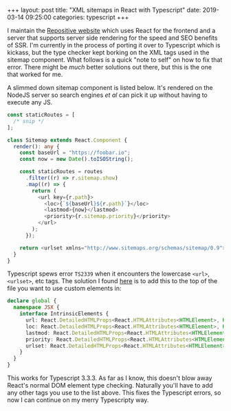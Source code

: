 +++
layout: post
title:  "XML sitemaps in React with Typescript"
date:   2019-03-14 09:25:00
categories: typescript
+++

I maintain the [Repositive website](https://repositive.io) which uses React for the frontend and a
server that supports server side rendering for the speed and SEO benefits of SSR. I'm currently in
the process of porting it over to Typescript which is kickass, but the type checker kept borking on
the XML tags used in the sitemap component. What follows is a quick "note to self" on how to fix
that error. There might be _much_ better solutions out there, but this is the one that worked for
me.

A slimmed down sitemap component is listed below. It's rendered on the NodeJS server so search
engines _et al_ can pick it up without having to execute any JS.

```typescript
const staticRoutes = [
  /* snip */
];

class Sitemap extends React.Component {
  render(): any {
    const baseUrl = "https://foobar.io";
    const now = new Date().toISOString();

    const staticRoutes = routes
      .filter((r) => r.sitemap.show)
      .map((r) => {
        return (
          <url key={r.path}>
            <loc>{`${baseUrl}${r.path}`}</loc>
            <lastmod>{now}</lastmod>
            <priority>{r.sitemap.priority}</priority>
          </url>
        );
      });

    return <urlset xmlns="http://www.sitemaps.org/schemas/sitemap/0.9">{staticRoutes}</urlset>;
  }
}
```

Typescript spews error `TS2339` when it encounters the lowercase `<url>`, `<urlset>`, etc tags. The
solution I found [here](https://github.com/Microsoft/TypeScript/issues/15449#issuecomment-385959396)
is to add this to the top of the file you want to use custom elements in:

```typescript
declare global {
  namespace JSX {
    interface IntrinsicElements {
      url: React.DetailedHTMLProps<React.HTMLAttributes<HTMLElement>, HTMLElement>;
      loc: React.DetailedHTMLProps<React.HTMLAttributes<HTMLElement>, HTMLElement>;
      lastmod: React.DetailedHTMLProps<React.HTMLAttributes<HTMLElement>, HTMLElement>;
      priority: React.DetailedHTMLProps<React.HTMLAttributes<HTMLElement>, HTMLElement>;
      urlset: React.DetailedHTMLProps<React.HTMLAttributes<HTMLElement>, HTMLElement>;
    }
  }
}
```

This works for Typescript 3.3.3. As far as I know, this doesn't blow away React's normal DOM element
type checking. Naturally you'll have to add any other tags you use to the list above. This fixes the
Typescript errors, so now I can continue on my merry Typescripty way.
